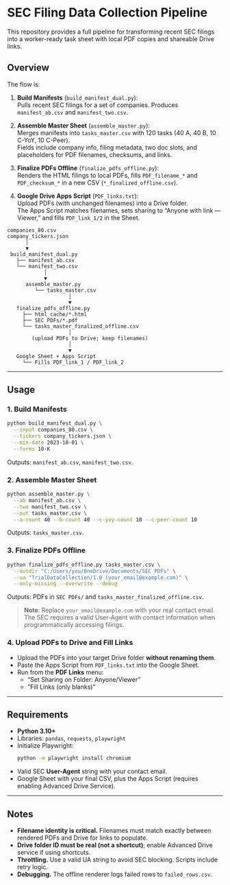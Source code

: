 # SEC Filing Data Collection Pipeline

This repository provides a full pipeline for transforming recent SEC filings into a worker-ready task sheet with local PDF copies and shareable Drive links.

## Overview

The flow is:

1. **Build Manifests** (`build_manifest_dual.py`):  
   Pulls recent SEC filings for a set of companies. Produces `manifest_ab.csv` and `manifest_two.csv`.

2. **Assemble Master Sheet** (`assemble_master.py`):  
   Merges manifests into `tasks_master.csv` with 120 tasks (40 A, 40 B, 10 C-YoY, 10 C-Peer).  
   Fields include company info, filing metadata, two doc slots, and placeholders for PDF filenames, checksums, and links.

3. **Finalize PDFs Offline** (`finalize_pdfs_offline.py`):  
   Renders the HTML filings to local PDFs, fills `PDF_filename_*` and `PDF_checksum_*` in a new CSV (`*_finalized_offline.csv`).

4. **Google Drive Apps Script** (`PDF_links.txt`):  
   Upload PDFs (with unchanged filenames) into a Drive folder.  
   The Apps Script matches filenames, sets sharing to “Anyone with link — Viewer,” and fills `PDF_link_1/2` in the Sheet.

```
companies_80.csv
company_tickers.json
      │
      ▼
 build_manifest_dual.py
   ├── manifest_ab.csv
   └── manifest_two.csv
            │
            ▼
      assemble_master.py
         └── tasks_master.csv
                    │
                    ▼
   finalize_pdfs_offline.py
     ├── html_cache/*.html
     ├── SEC PDFs/*.pdf
     └── tasks_master_finalized_offline.csv
                    │
        (upload PDFs to Drive; keep filenames)
                    │
                    ▼
   Google Sheet + Apps Script
     └── Fills PDF_link_1 / PDF_link_2
```

---

## Usage

### 1. Build Manifests

```bash
python build_manifest_dual.py \
  --input companies_80.csv \
  --tickers company_tickers.json \
  --min-date 2023-10-01 \
  --forms 10-K
```

Outputs: `manifest_ab.csv`, `manifest_two.csv`.

### 2. Assemble Master Sheet

```bash
python assemble_master.py \
  --ab manifest_ab.csv \
  --two manifest_two.csv \
  --out tasks_master.csv \
  --a-count 40 --b-count 40 --c-yoy-count 10 --c-peer-count 10
```

Outputs: `tasks_master.csv`.

### 3. Finalize PDFs Offline

```bash
python finalize_pdfs_offline.py tasks_master.csv \
  --outdir "C:/Users/you/OneDrive/Documents/SEC PDFs" \
  --ua "TrialDataCollection/1.0 (your_email@example.com)" \
  --only-missing --overwrite --debug
```

Outputs: PDFs in `SEC PDFs/` and `tasks_master_finalized_offline.csv`.

> **Note**: Replace `your_email@example.com` with your real contact email.  
> The SEC requires a valid User-Agent with contact information when programmatically accessing filings.

### 4. Upload PDFs to Drive and Fill Links

- Upload the PDFs into your target Drive folder **without renaming them**.
- Paste the Apps Script from `PDF_links.txt` into the Google Sheet.
- Run from the **PDF Links** menu:
  - “Set Sharing on Folder: Anyone/Viewer”
  - “Fill Links (only blanks)”

---

## Requirements

- **Python 3.10+**
- Libraries: `pandas`, `requests`, `playwright`
- Initialize Playwright:  
  ```bash
  python -m playwright install chromium
  ```
- Valid SEC **User-Agent** string with your contact email.
- Google Sheet with your final CSV, plus the Apps Script (requires enabling Advanced Drive Service).

---

## Notes

- **Filename identity is critical.** Filenames must match exactly between rendered PDFs and Drive for links to populate.
- **Drive folder ID must be real (not a shortcut)**; enable Advanced Drive service if using shortcuts.
- **Throttling.** Use a valid UA string to avoid SEC blocking. Scripts include retry logic.
- **Debugging.** The offline renderer logs failed rows to `failed_rows.csv`.
